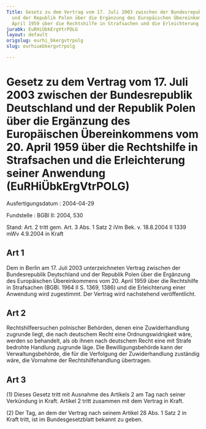 ```yaml
---
Title: Gesetz zu dem Vertrag vom 17. Juli 2003 zwischen der Bundesrepublik Deutschland
  und der Republik Polen über die Ergänzung des Europäischen Übereinkommens vom 20.
  April 1959 über die Rechtshilfe in Strafsachen und die Erleichterung seiner Anwendung
jurabk: EuRHiÜbkErgVtrPOLG
layout: default
origslug: eurhi_bkergvtrpolg
slug: eurhiuebkergvtrpolg

---
```


# Gesetz zu dem Vertrag vom 17. Juli 2003 zwischen der Bundesrepublik Deutschland und der Republik Polen über die Ergänzung des Europäischen Übereinkommens vom 20. April 1959 über die Rechtshilfe in Strafsachen und die Erleichterung seiner Anwendung (EuRHiÜbkErgVtrPOLG)

Ausfertigungsdatum
:   2004-04-29

Fundstelle
:   BGBl II: 2004, 530

Stand: Art. 2 tritt gem. Art. 3 Abs. 1 Satz 2 iVm Bek. v. 18.8.2004 II 1339 mWv 4.9.2004 in Kraft

## Art 1

Dem in Berlin am 17. Juli 2003 unterzeichneten Vertrag zwischen der
Bundesrepublik Deutschland und der Republik Polen über die Ergänzung
des Europäischen Übereinkommens vom 20. April 1959 über die
Rechtshilfe in Strafsachen (BGBl. 1964 II S. 1369, 1386) und die
Erleichterung einer Anwendung wird zugestimmt. Der Vertrag wird
nachstehend veröffentlicht.


## Art 2

Rechtshilfeersuchen polnischer Behörden, denen eine Zuwiderhandlung
zugrunde liegt, die nach deutschem Recht eine Ordnungswidrigkeit wäre,
werden so behandelt, als ob ihnen nach deutschem Recht eine mit Strafe
bedrohte Handlung zugrunde läge. Die Bewilligungsbehörde kann der
Verwaltungsbehörde, die für die Verfolgung der Zuwiderhandlung
zuständig wäre, die Vornahme der Rechtshilfehandlung übertragen.


## Art 3

(1) Dieses Gesetz tritt mit Ausnahme des Artikels 2 am Tag nach seiner
Verkündung in Kraft. Artikel 2 tritt zusammen mit dem Vertrag in
Kraft.

(2) Der Tag, an dem der Vertrag nach seinem Artikel 28 Abs. 1 Satz 2
in Kraft tritt, ist im Bundesgesetzblatt bekannt zu geben.

